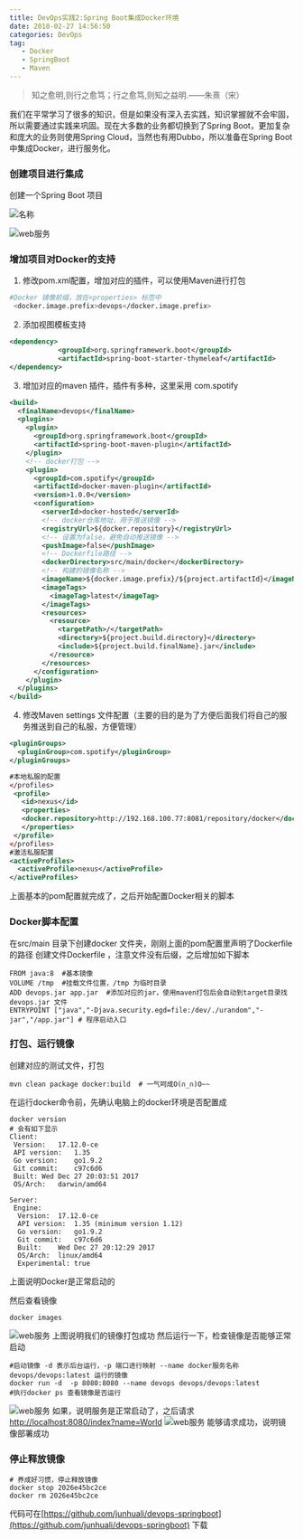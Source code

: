 ```yaml
---
title: DevOps实践2:Spring Boot集成Docker环境
date: 2018-02-27 14:56:50
categories: DevOps
tag:
   - Docker
   - SpringBoot
   - Maven
---
```

> 知之愈明,则行之愈笃；行之愈笃,则知之益明.——朱熹（宋）

我们在平常学习了很多的知识，但是如果没有深入去实践，知识掌握就不会牢固，所以需要通过实践来巩固。现在大多数的业务都切换到了Spring Boot，更加复杂和庞大的业务则使用Spring Cloud，当然也有用Dubbo，所以准备在Spring Boot中集成Docker，进行服务化。

### 创建项目进行集成
创建一个Spring Boot 项目

![名称](devops-2-springboot-docker-integrated/WX20180227-174110.png)

![web服务](devops-2-springboot-docker-integrated/WX20180227-174208.png)

### 增加项目对Docker的支持
1. 修改pom.xml配置，增加对应的插件，可以使用Maven进行打包
``` bash
#Docker 镜像前缀，放在<properties> 标签中
 <docker.image.prefix>devops</docker.image.prefix>
```
2. 添加视图模板支持
``` xml
<dependency>
			<groupId>org.springframework.boot</groupId>
			<artifactId>spring-boot-starter-thymeleaf</artifactId>
</dependency>
```

3. 增加对应的maven 插件，插件有多种，这里采用 <groupId>com.spotify</groupId>
``` xml
<build>
  <finalName>devops</finalName>  
  <plugins>
    <plugin>
      <groupId>org.springframework.boot</groupId>  
      <artifactId>spring-boot-maven-plugin</artifactId>
    </plugin>  
    <!-- docker打包 -->  
    <plugin>
      <groupId>com.spotify</groupId>  
      <artifactId>docker-maven-plugin</artifactId>  
      <version>1.0.0</version>  
      <configuration>
        <serverId>docker-hosted</serverId>  
        <!-- docker仓库地址，用于推送镜像 -->  
        <registryUrl>${docker.repository}</registryUrl>
        <!-- 设置为false，避免自动推送镜像 -->
        <pushImage>false</pushImage>  
        <!-- Dockerfile路径 -->  
        <dockerDirectory>src/main/docker</dockerDirectory>  
        <!-- 构建的镜像名称 -->  
        <imageName>${docker.image.prefix}/${project.artifactId}</imageName>  
        <imageTags>
          <imageTag>latest</imageTag>
        </imageTags>  
        <resources>
          <resource>
            <targetPath>/</targetPath>  
            <directory>${project.build.directory}</directory>  
            <include>${project.build.finalName}.jar</include>
          </resource>
        </resources>
      </configuration>
    </plugin>
  </plugins>
</build>
```

4. 修改Maven settings 文件配置（主要的目的是为了方便后面我们将自己的服务推送到自己的私服，方便管理）
``` xml
<pluginGroups>
  <pluginGroup>com.spotify</pluginGroup>
</pluginGroups>

#本地私服的配置
</profiles>
 <profile>    
   <id>nexus</id>    
   <properties>
   <docker.repository>http://192.168.100.77:8081/repository/docker</docker.repository>
   </properties>
 </profile>
</profiles>
#激活私服配置
<activeProfiles>    
  <activeProfile>nexus</activeProfile>    
</activeProfiles>
```

上面基本的pom配置就完成了，之后开始配置Docker相关的脚本

### Docker脚本配置
在src/main 目录下创建docker 文件夹，刚刚上面的pom配置里声明了Dockerfile的路径
创建文件Dockerfile ，注意文件没有后缀，之后增加如下脚本
``` shell
FROM java:8  #基本镜像
VOLUME /tmp  #挂载文件位置，/tmp 为临时目录
ADD devops.jar app.jar  #添加对应的jar，使用maven打包后会自动到target目录找devops.jar 文件
ENTRYPOINT ["java","-Djava.security.egd=file:/dev/./urandom","-jar","/app.jar"] # 程序启动入口
```

### 打包、运行镜像
创建对应的测试文件，打包
``` shell
mvn clean package docker:build  # 一气呵成O(∩_∩)O~~
```
在运行docker命令前，先确认电脑上的docker环境是否配置成
``` shell
docker version
# 会有如下显示
Client:
 Version:	17.12.0-ce
 API version:	1.35
 Go version:	go1.9.2
 Git commit:	c97c6d6
 Built:	Wed Dec 27 20:03:51 2017
 OS/Arch:	darwin/amd64

Server:
 Engine:
  Version:	17.12.0-ce
  API version:	1.35 (minimum version 1.12)
  Go version:	go1.9.2
  Git commit:	c97c6d6
  Built:	Wed Dec 27 20:12:29 2017
  OS/Arch:	linux/amd64
  Experimental:	true
```
上面说明Docker是正常启动的

然后查看镜像
``` shell
docker images
```
![web服务](devops-2-springboot-docker-integrated/WX20180227-203234.png)
上图说明我们的镜像打包成功
然后运行一下，检查镜像是否能够正常启动
``` shell
#启动镜像 -d 表示后台运行，-p 端口进行映射 --name docker服务名称  devops/devops:latest 运行的镜像
docker run -d  -p 8080:8080 --name devops devops/devops:latest
#执行docker ps 查看镜像是否运行
```
![web服务](devops-2-springboot-docker-integrated/WX20180227-203815.png)
如果，说明服务是正常启动了，之后请求
[http://localhost:8080/index?name=World](http://localhost:8080/index?name=World)
![web服务](devops-2-springboot-docker-integrated/WX20180227-204116.png)
能够请求成功，说明镜像部署成功

### 停止释放镜像
``` shell
# 养成好习惯，停止释放镜像
docker stop 2026e45bc2ce
docker rm 2026e45bc2ce
```

代码可在[https://github.com/junhuali/devops-springboot](https://github.com/junhuali/devops-springboot) 下载
